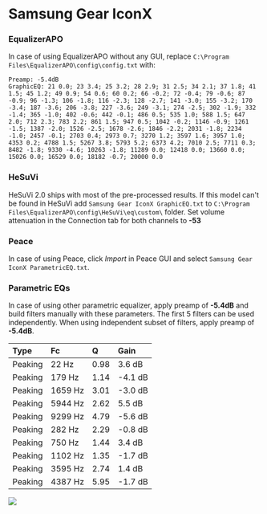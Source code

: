 # Samsung Gear IconX

### EqualizerAPO
In case of using EqualizerAPO without any GUI, replace `C:\Program Files\EqualizerAPO\config\config.txt`
with:
```
Preamp: -5.4dB
GraphicEQ: 21 0.0; 23 3.4; 25 3.2; 28 2.9; 31 2.5; 34 2.1; 37 1.8; 41 1.5; 45 1.2; 49 0.9; 54 0.6; 60 0.2; 66 -0.2; 72 -0.4; 79 -0.6; 87 -0.9; 96 -1.3; 106 -1.8; 116 -2.3; 128 -2.7; 141 -3.0; 155 -3.2; 170 -3.4; 187 -3.6; 206 -3.8; 227 -3.6; 249 -3.1; 274 -2.5; 302 -1.9; 332 -1.4; 365 -1.0; 402 -0.6; 442 -0.1; 486 0.5; 535 1.0; 588 1.5; 647 2.0; 712 2.3; 783 2.2; 861 1.5; 947 0.5; 1042 -0.2; 1146 -0.9; 1261 -1.5; 1387 -2.0; 1526 -2.5; 1678 -2.6; 1846 -2.2; 2031 -1.8; 2234 -1.0; 2457 -0.1; 2703 0.4; 2973 0.7; 3270 1.2; 3597 1.6; 3957 1.0; 4353 0.2; 4788 1.5; 5267 3.8; 5793 5.2; 6373 4.2; 7010 2.5; 7711 0.3; 8482 -1.8; 9330 -4.6; 10263 -1.8; 11289 0.0; 12418 0.0; 13660 0.0; 15026 0.0; 16529 0.0; 18182 -0.7; 20000 0.0
```

### HeSuVi
HeSuVi 2.0 ships with most of the pre-processed results. If this model can't be found in HeSuVi add
`Samsung Gear IconX GraphicEQ.txt` to `C:\Program Files\EqualizerAPO\config\HeSuVi\eq\custom\` folder.
Set volume attenuation in the Connection tab for both channels to **-53**

### Peace
In case of using Peace, click *Import* in Peace GUI and select `Samsung Gear IconX ParametricEQ.txt`.

### Parametric EQs
In case of using other parametric equalizer, apply preamp of **-5.4dB** and build filters manually
with these parameters. The first 5 filters can be used independently.
When using independent subset of filters, apply preamp of **-5.4dB**.

| Type    | Fc      |    Q | Gain    |
|:--------|:--------|:-----|:--------|
| Peaking | 22 Hz   | 0.98 | 3.6 dB  |
| Peaking | 179 Hz  | 1.14 | -4.1 dB |
| Peaking | 1659 Hz | 3.01 | -3.0 dB |
| Peaking | 5944 Hz | 2.62 | 5.5 dB  |
| Peaking | 9299 Hz | 4.79 | -5.6 dB |
| Peaking | 282 Hz  | 2.29 | -0.8 dB |
| Peaking | 750 Hz  | 1.44 | 3.4 dB  |
| Peaking | 1102 Hz | 1.35 | -1.7 dB |
| Peaking | 3595 Hz | 2.74 | 1.4 dB  |
| Peaking | 4387 Hz | 5.95 | -1.7 dB |

![](https://raw.githubusercontent.com/jaakkopasanen/AutoEq/master/results/rtings/sbaf-serious/Samsung%20Gear%20IconX/Samsung%20Gear%20IconX.png)
